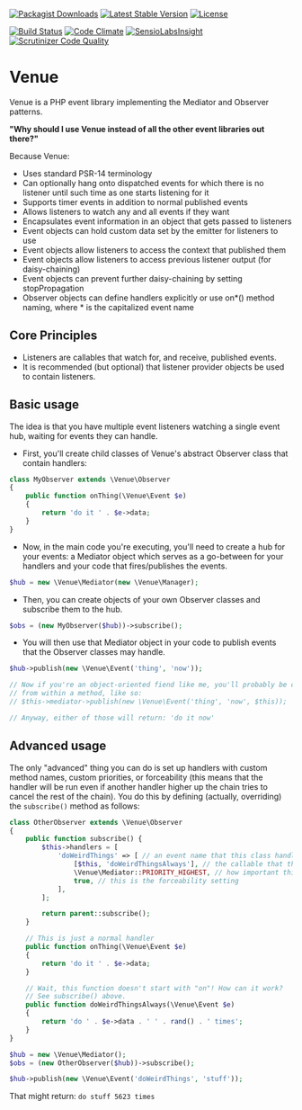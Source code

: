 [![Packagist Downloads](https://img.shields.io/packagist/dt/garrettw/noair.svg)](https://packagist.org/packages/garrettw/noair) [![Latest Stable Version](https://img.shields.io/packagist/v/garrettw/noair.svg)](https://packagist.org/packages/garrettw/noair) [![License](https://poser.pugx.org/garrettw/noair/license.svg)](https://packagist.org/packages/garrettw/noair)

[![Build Status](https://travis-ci.org/garrettw/noair.svg?branch=master)](https://travis-ci.org/garrettw/noair) [![Code Climate](https://codeclimate.com/github/garrettw/noair/badges/gpa.svg)](https://codeclimate.com/github/garrettw/noair) [![SensioLabsInsight](https://img.shields.io/sensiolabs/i/fc0bc904-ef77-4ed4-b474-8ce3db9a4cc2.svg)](https://insight.sensiolabs.com/projects/fc0bc904-ef77-4ed4-b474-8ce3db9a4cc2) [![Scrutinizer Code Quality](https://scrutinizer-ci.com/g/garrettw/noair/badges/quality-score.png?b=master)](https://scrutinizer-ci.com/g/garrettw/noair/?branch=master)

Venue
======

Venue is a PHP event library implementing the Mediator and Observer patterns.

**"Why should I use Venue instead of all the other event libraries out there?"**

Because Venue:
- Uses standard PSR-14 terminology
- Can optionally hang onto dispatched events for which there is no listener until such time as one starts listening for it
- Supports timer events in addition to normal published events
- Allows listeners to watch any and all events if they want
- Encapsulates event information in an object that gets passed to listeners
- Event objects can hold custom data set by the emitter for listeners to use
- Event objects allow listeners to access the context that published them
- Event objects allow listeners to access previous listener output (for daisy-chaining)
- Event objects can prevent further daisy-chaining by setting stopPropagation
- Observer objects can define handlers explicitly or use on*() method naming, where * is the capitalized event name

Core Principles
-------
- Listeners are callables that watch for, and receive, published events.
- It is recommended (but optional) that listener provider objects be used to contain listeners.

Basic usage
-------
The idea is that you have multiple event listeners watching a single event hub, waiting for events they can handle.

- First, you'll create child classes of Venue's abstract Observer class that contain handlers:
```php
class MyObserver extends \Venue\Observer
{
    public function onThing(\Venue\Event $e)
    {
        return 'do it ' . $e->data;
    }
}
```
- Now, in the main code you're executing, you'll need to create a hub for your events: a Mediator object which serves as a go-between for your handlers and your code that fires/publishes the events.
```php
$hub = new \Venue\Mediator(new \Venue\Manager);
```
- Then, you can create objects of your own Observer classes and subscribe them to the hub.
```php
$obs = (new MyObserver($hub))->subscribe();
```
- You will then use that Mediator object in your code to publish events that the Observer classes may handle.
```php
$hub->publish(new \Venue\Event('thing', 'now'));

// Now if you're an object-oriented fiend like me, you'll probably be calling that
// from within a method, like so:
// $this->mediator->publish(new \Venue\Event('thing', 'now', $this));

// Anyway, either of those will return: 'do it now'
```

Advanced usage
-------
The only "advanced" thing you can do is set up handlers with custom method names,
custom priorities, or forceability (this means that the handler will be run even if
another handler higher up the chain tries to cancel the rest of the chain).
You do this by defining (actually, overriding) the `subscribe()` method as follows:

```php
class OtherObserver extends \Venue\Observer
{
    public function subscribe() {
        $this->handlers = [
            'doWeirdThings' => [ // an event name that this class handles
                [$this, 'doWeirdThingsAlways'], // the callable that the event fires
                \Venue\Mediator::PRIORITY_HIGHEST, // how important this handler is
                true, // this is the forceability setting
            ],
        ];

        return parent::subscribe();
    }

    // This is just a normal handler
    public function onThing(\Venue\Event $e)
    {
        return 'do it ' . $e->data;
    }

    // Wait, this function doesn't start with "on"! How can it work?
    // See subscribe() above.
    public function doWeirdThingsAlways(\Venue\Event $e)
    {
        return 'do ' . $e->data . ' ' . rand() . ' times';
    }
}

$hub = new \Venue\Mediator();
$obs = (new OtherObserver($hub))->subscribe();

$hub->publish(new \Venue\Event('doWeirdThings', 'stuff'));
```

That might return: `do stuff 5623 times`

